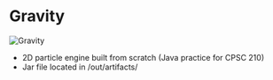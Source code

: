 # Gravity
![Gravity](http://michaelcyau.com/old/img/demo2.png)
- 2D particle engine built from scratch (Java practice for CPSC 210)
- Jar file located in /out/artifacts/
